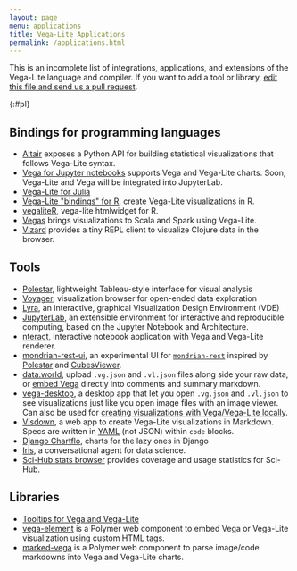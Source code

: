 ```yaml
---
layout: page
menu: applications
title: Vega-Lite Applications
permalink: /applications.html
---
```


This is an incomplete list of integrations, applications, and extensions of the Vega-Lite language and compiler. If you want to add a tool or library, [edit this file and send us a pull request](https://github.com/vega/vega-lite/blob/master/site/applications.md).

{:#pl}
## Bindings for programming languages

* [Altair](https://altair-viz.github.io) exposes a Python API for building statistical visualizations that follows Vega-Lite syntax.
* [Vega for Jupyter notebooks](https://github.com/vega/ipyvega) supports Vega and Vega-Lite charts. Soon, Vega-Lite and Vega will be integrated into JupyterLab.
* [Vega-Lite for Julia](https://github.com/fredo-dedup/VegaLite.jl)
* [Vega-Lite "bindings" for R](https://github.com/hrbrmstr/vegalite), create Vega-Lite visualizations in R.
* [vegaliteR](https://github.com/timelyportfolio/vegaliteR), vega-lite htmlwidget for R.
* [Vegas](https://github.com/aishfenton/Vegas) brings visualizations to Scala and Spark using Vega-Lite.
* [Vizard](https://github.com/yieldbot/vizard) provides a tiny REPL client to visualize Clojure data in the browser.

## Tools

* [Polestar](https://github.com/vega/polestar), lightweight Tableau-style interface for visual analysis
* [Voyager](https://github.com/vega/voyager), visualization browser for open-ended data exploration
* [Lyra](https://github.com/vega/lyra), an interactive, graphical Visualization Design Environment (VDE)
* [JupyterLab](https://github.com/jupyterlab/jupyterlab), an extensible environment for interactive and reproducible computing, based on the Jupyter Notebook and Architecture.
* [nteract](https://github.com/nteract/nteract), interactive notebook application with Vega and Vega-Lite renderer.
* [mondrian-rest-ui](https://github.com/jazzido/mondrian-rest-ui), an experimental UI for [`mondrian-rest`](https://github.com/jazzido/mondrian-rest) inspired by [Polestar](https://github.com/vega/polestar) and [CubesViewer](https://github.com/jjmontesl/cubesviewer).
* [data.world](https://data.world), upload `.vg.json` and `.vl.json` files along side your raw data, or [embed Vega](https://docs.data.world/tutorials/markdown/#vega-and-vega-lite) directly into comments and summary markdown.
* [vega-desktop](https://github.com/kristw/vega-desktop), a desktop app that let you open `.vg.json` and `.vl.json` to see visualizations just like you open image files with an image viewer. Can also be used for [creating visualizations with Vega/Vega-Lite locally](https://medium.com/@kristw/create-visualizations-with-vega-on-your-machine-using-your-preferred-editor-529e1be875c0).
* [Visdown](http://visdown.com), a web app to create Vega-Lite visualizations in Markdown. Specs are written in [YAML](http://www.yaml.org/) (not JSON) within `code` blocks.
* [Django Chartflo](https://github.com/synw/django-chartflo), charts for the lazy ones in Django
* [Iris](https://hackernoon.com/a-conversational-agent-for-data-science-4ae300cdc220), a conversational agent for data science.
* [Sci-Hub stats browser](https://github.com/greenelab/scihub) provides coverage and usage statistics for Sci-Hub.

## Libraries

* [Tooltips for Vega and Vega-Lite](https://github.com/vega/vega-lite-tooltip)
* [vega-element](https://www.webcomponents.org/element/PolymerVis/vega-element) is a Polymer web component to embed Vega or Vega-Lite visualization using custom HTML tags.
* [marked-vega](https://www.webcomponents.org/element/PolymerVis/marked-vega) is a Polymer web component to parse image/code markdowns into Vega and Vega-Lite charts.
